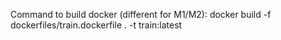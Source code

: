 Command to build docker (different for M1/M2):
docker build -f dockerfiles/train.dockerfile . -t train:latest
